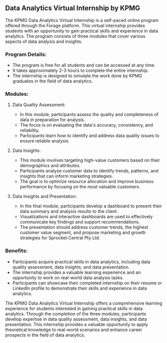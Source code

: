 

## Data Analytics Virtual Internship by KPMG 

The KPMG Data Analytics Virtual Internship is a self-paced online program offered through the Forage platform. This virtual internship provides students with an opportunity to gain practical skills and experience in data analytics. The program consists of three modules that cover various aspects of data analysis and insights.

### Program Details:
- The program is free for all students and can be accessed at any time.
- It takes approximately 2-3 hours to complete the entire internship.
- The internship is designed to simulate the work done by KPMG graduates in the field of data analytics.

### Modules:
1. Data Quality Assessment:
   - In this module, participants assess the quality and completeness of data in preparation for analysis.
   - The focus is on evaluating the data's accuracy, consistency, and reliability.
   - Participants learn how to identify and address data quality issues to ensure reliable analysis.

2. Data Insights:
   - This module involves targeting high-value customers based on their demographics and attributes.
   - Participants analyze customer data to identify trends, patterns, and insights that can inform marketing strategies.
   - The goal is to optimize resource allocation and improve business performance by focusing on the most valuable customers.

3. Data Insights and Presentation:
   - In the final module, participants develop a dashboard to present their data summary and analysis results to the client.
   - Visualizations and interactive dashboards are used to effectively communicate key findings and support recommendations.
   - The presentation should address customer trends, the highest customer value segment, and propose marketing and growth strategies for Sprocket Central Pty Ltd.

### Benefits:
- Participants acquire practical skills in data analytics, including data quality assessment, data insights, and data presentation.
- The internship provides a valuable learning experience and an opportunity to work on real-world data analysis tasks.
- Participants can showcase their completed internship on their resume or LinkedIn profile to demonstrate their skills and experience in data analytics.

The KPMG Data Analytics Virtual Internship offers a comprehensive learning experience for students interested in gaining practical skills in data analytics. Through the completion of the three modules, participants develop expertise in data quality assessment, data insights, and data presentation. This internship provides a valuable opportunity to apply theoretical knowledge to real-world scenarios and enhance career prospects in the field of data analytics.
